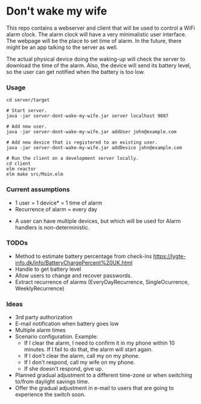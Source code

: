 # Don't wake my wife

This repo contains a webserver and client that will be
used to control a WiFi alarm clock. The alarm clock
will have a very minimalistic user interface. The
webpage will be the place to set time of alarm. In the
future, there might be an app talking to the server
as well.

The actual physical device doing the waking-up will
check the server to download the time of the alarm.
Also, the device will send its battery level, so the
user can get notified when the battery is too low.

### Usage
```
cd server/target

# Start server.
java -jar server-dont-wake-my-wife.jar server localhost 9087

# Add new user.
java -jar server-dont-wake-my-wife.jar addUser john@example.com

# Add new device that is registered to an existing user.
java -jar server-dont-wake-my-wife.jar addDevice john@example.com

# Run the client on a development server locally.
cd client
elm reactor
elm make src/Main.elm
```

### Current assumptions

- 1 user = 1 device* = 1 time of alarm
- Recurrence of alarm = every day
  
* A user can have multiple devices, but which will be
  used for Alarm handlers is non-deterministic.

### TODOs

- Method to estimate battery percentage from check-ins
  https://lygte-info.dk/info/BatteryChargePercent%20UK.html
- Handle to get battery level
- Allow users to change and recover passwords.
- Extract recurrence of alarms (EveryDayRecurrence, SingleOcurrence, WeeklyRecurrence)

### Ideas

- 3rd party authorization
- E-mail notification when battery goes low
- Multiple alarm times
- Scenario configuration. Example:
    - If I clear the alarm, I need to confirm it in my
      phone within 10 minutes. If I fail to do that,
      the alarm will start again.
    - If I don't clear the alarm, call my on my phone.  
    - If I don't respond, call my wife on my phone.
    - If she doesn't respond, give up.
- Planned gradual adjustment to a different time-zone
  or when switching to/from daylight savings time.
- Offer the gradual adjustment in e-mail to users that
  are going to experience the switch soon.
